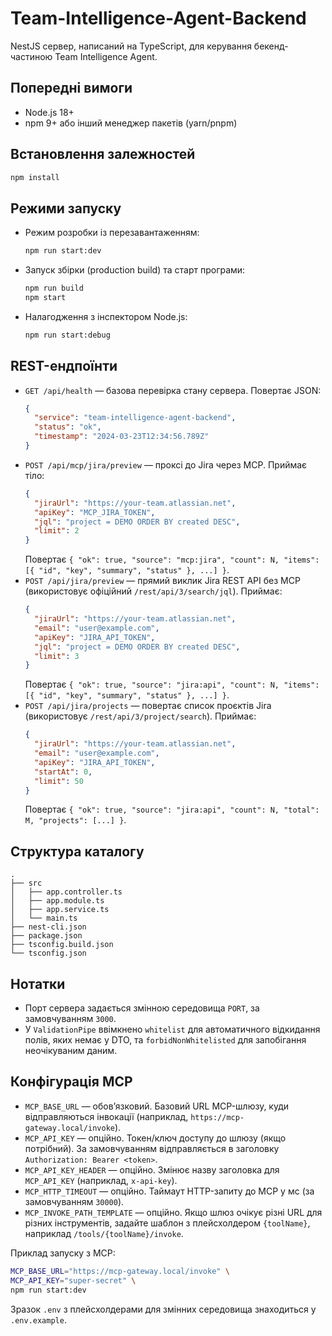 # Team-Intelligence-Agent-Backend

NestJS сервер, написаний на TypeScript, для керування бекенд-частиною Team Intelligence Agent.

## Попередні вимоги
- Node.js 18+
- npm 9+ або інший менеджер пакетів (yarn/pnpm)

## Встановлення залежностей
```bash
npm install
```

## Режими запуску
- Режим розробки із перезавантаженням:
  ```bash
  npm run start:dev
  ```
- Запуск збірки (production build) та старт програми:
  ```bash
  npm run build
  npm start
  ```
- Налагодження з інспектором Node.js:
  ```bash
  npm run start:debug
  ```

## REST-ендпоїнти
- `GET /api/health` — базова перевірка стану сервера. Повертає JSON:
  ```json
  {
    "service": "team-intelligence-agent-backend",
    "status": "ok",
    "timestamp": "2024-03-23T12:34:56.789Z"
  }
  ```
- `POST /api/mcp/jira/preview` — проксі до Jira через MCP. Приймає тіло:
  ```json
  {
    "jiraUrl": "https://your-team.atlassian.net",
    "apiKey": "MCP_JIRA_TOKEN",
    "jql": "project = DEMO ORDER BY created DESC",
    "limit": 2
  }
  ```
  Повертає `{ "ok": true, "source": "mcp:jira", "count": N, "items": [{ "id", "key", "summary", "status" }, ...] }`.
- `POST /api/jira/preview` — прямий виклик Jira REST API без MCP (використовує офіційний `/rest/api/3/search/jql`). Приймає:
  ```json
  {
    "jiraUrl": "https://your-team.atlassian.net",
    "email": "user@example.com",
    "apiKey": "JIRA_API_TOKEN",
    "jql": "project = DEMO ORDER BY created DESC",
    "limit": 3
  }
  ```
  Повертає `{ "ok": true, "source": "jira:api", "count": N, "items": [{ "id", "key", "summary", "status" }, ...] }`.
- `POST /api/jira/projects` — повертає список проєктів Jira (використовує `/rest/api/3/project/search`). Приймає:
  ```json
  {
    "jiraUrl": "https://your-team.atlassian.net",
    "email": "user@example.com",
    "apiKey": "JIRA_API_TOKEN",
    "startAt": 0,
    "limit": 50
  }
  ```
  Повертає `{ "ok": true, "source": "jira:api", "count": N, "total": M, "projects": [...] }`.

## Структура каталогу
```
.
├── src
│   ├── app.controller.ts
│   ├── app.module.ts
│   ├── app.service.ts
│   └── main.ts
├── nest-cli.json
├── package.json
├── tsconfig.build.json
└── tsconfig.json
```

## Нотатки
- Порт сервера задається змінною середовища `PORT`, за замовчуванням `3000`.
- У `ValidationPipe` ввімкнено `whitelist` для автоматичного відкидання полів, яких немає у DTO, та `forbidNonWhitelisted` для запобігання неочікуваним даним.

## Конфігурація MCP
- `MCP_BASE_URL` — обовʼязковий. Базовий URL MCP-шлюзу, куди відправляються інвокації (наприклад, `https://mcp-gateway.local/invoke`).
- `MCP_API_KEY` — опційно. Токен/ключ доступу до шлюзу (якщо потрібний). За замовчуванням відправляється в заголовку `Authorization: Bearer <token>`.
- `MCP_API_KEY_HEADER` — опційно. Змінює назву заголовка для `MCP_API_KEY` (наприклад, `x-api-key`).
- `MCP_HTTP_TIMEOUT` — опційно. Таймаут HTTP-запиту до MCP у мс (за замовчуванням `30000`).
- `MCP_INVOKE_PATH_TEMPLATE` — опційно. Якщо шлюз очікує різні URL для різних інструментів, задайте шаблон з плейсхолдером `{toolName}`, наприклад `/tools/{toolName}/invoke`.

Приклад запуску з MCP:

```bash
MCP_BASE_URL="https://mcp-gateway.local/invoke" \
MCP_API_KEY="super-secret" \
npm run start:dev
```

Зразок `.env` з плейсхолдерами для змінних середовища знаходиться у `.env.example`.

